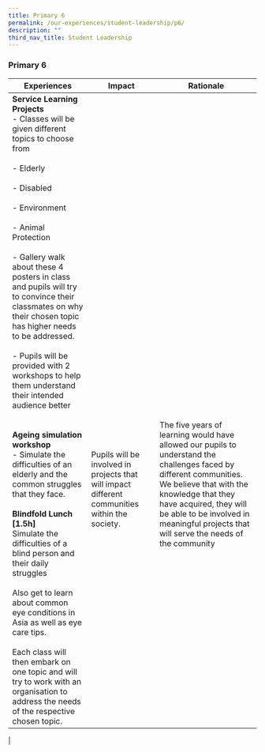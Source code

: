 ```yaml
---
title: Primary 6
permalink: /our-experiences/student-leadership/p6/
description: ""
third_nav_title: Student Leadership
---
```

### **Primary 6**

| Experiences | Impact | Rationale |
|---|---|---|
| **Service Learning Projects**<br>- Classes will be given different topics to choose from<br><br>- Elderly<br><br>- Disabled<br><br>- Environment<br><br>- Animal Protection<br><br>- Gallery walk about these 4 posters in class and pupils will try to convince their classmates on why their chosen topic has higher needs to be addressed.<br><br>- Pupils will be provided with 2 workshops to help them understand their intended audience better<br><br><br>**Ageing simulation workshop**<br>- Simulate the difficulties of an elderly and the common struggles that they face.<br><br>**Blindfold Lunch [1.5h]**<br>Simulate the difficulties of a blind person and their daily struggles<br><br>Also get to learn about common eye conditions in Asia as well as eye care tips.  <br><br>Each class will then embark on one topic and will try to work with an organisation to address the needs of the respective chosen topic. | <br><br><br><br><br><br><br><br><br><br><br><br><br><br><br><br>Pupils will be involved in projects that will impact different communities within the society. | <br><br><br><br><br><br><br><br><br><br><br><br><br><br><br>The five years of learning would have allowed our pupils to understand the challenges faced by different communities. We believe that with the knowledge that they have acquired, they will be able to be involved in meaningful projects that will serve the needs of the community |
|